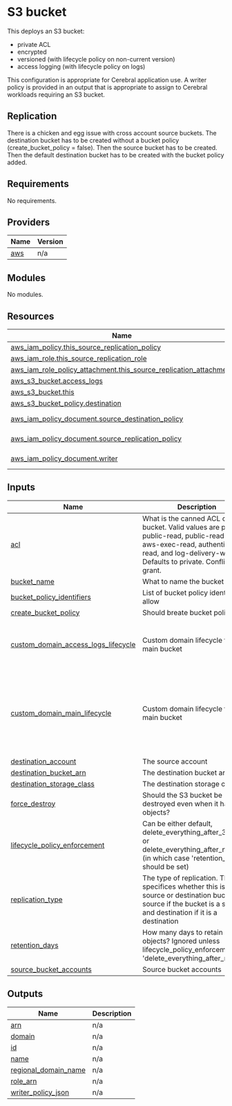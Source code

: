# S3 bucket

This deploys an S3 bucket:

- private ACL
- encrypted
- versioned (with lifecycle policy on non-current version)
- access logging (with lifecycle policy on logs)

This configuration is appropriate for Cerebral application use. A writer policy is provided in an output that is
appropriate to assign to Cerebral workloads requiring an S3 bucket.

## Replication

There is a chicken and egg issue with cross account source buckets. The destination bucket has to be created without a
bucket policy (create_bucket_policy = false). Then the source bucket has to be created. Then the default destination
bucket has to be created with the bucket policy added.

## Requirements

No requirements.

## Providers

| Name | Version |
|------|---------|
| <a name="provider_aws"></a> [aws](#provider\_aws) | n/a |

## Modules

No modules.

## Resources

| Name | Type |
|------|------|
| [aws_iam_policy.this_source_replication_policy](https://registry.terraform.io/providers/hashicorp/aws/latest/docs/resources/iam_policy) | resource |
| [aws_iam_role.this_source_replication_role](https://registry.terraform.io/providers/hashicorp/aws/latest/docs/resources/iam_role) | resource |
| [aws_iam_role_policy_attachment.this_source_replication_attachment](https://registry.terraform.io/providers/hashicorp/aws/latest/docs/resources/iam_role_policy_attachment) | resource |
| [aws_s3_bucket.access_logs](https://registry.terraform.io/providers/hashicorp/aws/latest/docs/resources/s3_bucket) | resource |
| [aws_s3_bucket.this](https://registry.terraform.io/providers/hashicorp/aws/latest/docs/resources/s3_bucket) | resource |
| [aws_s3_bucket_policy.destination](https://registry.terraform.io/providers/hashicorp/aws/latest/docs/resources/s3_bucket_policy) | resource |
| [aws_iam_policy_document.source_destination_policy](https://registry.terraform.io/providers/hashicorp/aws/latest/docs/data-sources/iam_policy_document) | data source |
| [aws_iam_policy_document.source_replication_policy](https://registry.terraform.io/providers/hashicorp/aws/latest/docs/data-sources/iam_policy_document) | data source |
| [aws_iam_policy_document.writer](https://registry.terraform.io/providers/hashicorp/aws/latest/docs/data-sources/iam_policy_document) | data source |

## Inputs

| Name | Description | Type | Default | Required |
|------|-------------|------|---------|:--------:|
| <a name="input_acl"></a> [acl](#input\_acl) | What is the canned ACL of this bucket. Valid values are private, public-read, public-read-write, aws-exec-read, authenticated-read, and log-delivery-write. Defaults to private. Conflicts with grant. | `string` | `"private"` | no |
| <a name="input_bucket_name"></a> [bucket\_name](#input\_bucket\_name) | What to name the bucket | `any` | n/a | yes |
| <a name="input_bucket_policy_identifiers"></a> [bucket\_policy\_identifiers](#input\_bucket\_policy\_identifiers) | List of bucket policy identifiers to allow | `list(string)` | `[]` | no |
| <a name="input_create_bucket_policy"></a> [create\_bucket\_policy](#input\_create\_bucket\_policy) | Should breate bucket policy | `bool` | `false` | no |
| <a name="input_custom_domain_access_logs_lifecycle"></a> [custom\_domain\_access\_logs\_lifecycle](#input\_custom\_domain\_access\_logs\_lifecycle) | Custom domain lifecycle for the main bucket | `map(number)` | <pre>{<br>  "regular_glacier_days": 60,<br>  "regular_ia_days": 30,<br>  "regular_retention_days": 90<br>}</pre> | no |
| <a name="input_custom_domain_main_lifecycle"></a> [custom\_domain\_main\_lifecycle](#input\_custom\_domain\_main\_lifecycle) | Custom domain lifecycle for the main bucket | `map(number)` | <pre>{<br>  "noncurrent_glacier_days": 60,<br>  "noncurrent_ia_days": 30,<br>  "noncurrent_retention_days": 90,<br>  "regular_glacier_days": 60,<br>  "regular_ia_days": 30,<br>  "regular_retention_days": 90<br>}</pre> | no |
| <a name="input_destination_account"></a> [destination\_account](#input\_destination\_account) | The source account | `string` | `""` | no |
| <a name="input_destination_bucket_arn"></a> [destination\_bucket\_arn](#input\_destination\_bucket\_arn) | The destination bucket arn | `string` | `""` | no |
| <a name="input_destination_storage_class"></a> [destination\_storage\_class](#input\_destination\_storage\_class) | The destination storage class | `string` | `""` | no |
| <a name="input_force_destroy"></a> [force\_destroy](#input\_force\_destroy) | Should the S3 bucket be destroyed even when it has objects? | `bool` | `false` | no |
| <a name="input_lifecycle_policy_enforcement"></a> [lifecycle\_policy\_enforcement](#input\_lifecycle\_policy\_enforcement) | Can be either default, delete\_everything\_after\_30\_days, or delete\_everything\_after\_n\_days (in which case 'retention\_days' should be set) | `string` | `"default"` | no |
| <a name="input_replication_type"></a> [replication\_type](#input\_replication\_type) | The type of replication. This specifices whether this is a source or destination bucket. Set source if the bucket is a source and destination if it is a destination | `string` | `"default"` | no |
| <a name="input_retention_days"></a> [retention\_days](#input\_retention\_days) | How many days to retain objects? Ignored unless lifecycle\_policy\_enforcement is 'delete\_everything\_after\_n\_days' | `number` | `30` | no |
| <a name="input_source_bucket_accounts"></a> [source\_bucket\_accounts](#input\_source\_bucket\_accounts) | Source bucket accounts | `list(string)` | `[]` | no |

## Outputs

| Name | Description |
|------|-------------|
| <a name="output_arn"></a> [arn](#output\_arn) | n/a |
| <a name="output_domain"></a> [domain](#output\_domain) | n/a |
| <a name="output_id"></a> [id](#output\_id) | n/a |
| <a name="output_name"></a> [name](#output\_name) | n/a |
| <a name="output_regional_domain_name"></a> [regional\_domain\_name](#output\_regional\_domain\_name) | n/a |
| <a name="output_role_arn"></a> [role\_arn](#output\_role\_arn) | n/a |
| <a name="output_writer_policy_json"></a> [writer\_policy\_json](#output\_writer\_policy\_json) | n/a |